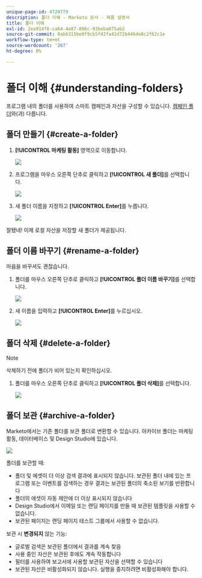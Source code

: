 ```yaml
---
unique-page-id: 4720779
description: 폴더 이해 - Marketo 문서 - 제품 설명서
title: 폴더 이해
exl-id: 2ea914f6-ca64-4e87-806c-93beba075ab2
source-git-commit: 0abb315be0f9cb5f42fa41d72b446de8c2f62c1e
workflow-type: tm+mt
source-wordcount: '267'
ht-degree: 0%

---
```


# 폴더 이해 {#understanding-folders}

프로그램 내의 폴더를 사용하여 스마트 캠페인과 자산을 구성할 수 있습니다. [캠페인 폴더](/help/marketo/product-docs/core-marketo-concepts/miscellaneous/create-new-campaign-folder.md)와(과) 다릅니다.

## 폴더 만들기 {#create-a-folder}

1. **[!UICONTROL 마케팅 활동]** 영역으로 이동합니다.

   ![](assets/ma.png)

1. 프로그램을 마우스 오른쪽 단추로 클릭하고 **[!UICONTROL 새 폴더]**&#x200B;를 선택합니다.

   ![](assets/image2015-4-20-18-3a45-3a14.png)

1. 새 폴더 이름을 지정하고 **[!UICONTROL Enter]**&#x200B;를 누릅니다.

   ![](assets/image2015-4-20-18-3a46-3a57.png)

잘됐네! 이제 로컬 자산을 저장할 새 폴더가 제공됩니다.

## 폴더 이름 바꾸기 {#rename-a-folder}

마음을 바꾸셔도 괜찮습니다.

1. 폴더를 마우스 오른쪽 단추로 클릭하고 **[!UICONTROL 폴더 이름 바꾸기]**&#x200B;를 선택합니다.

   ![](assets/image2015-4-20-18-3a49-3a10.png)

1. 새 이름을 입력하고 **[!UICONTROL Enter]**&#x200B;를 누르십시오.

   ![](assets/image2015-4-20-18-3a52-3a30.png)

## 폴더 삭제 {#delete-a-folder}

>[!NOTE]
>
>삭제하기 전에 폴더가 비어 있는지 확인하십시오.

1. 폴더를 마우스 오른쪽 단추로 클릭하고 **[!UICONTROL 폴더 삭제]**&#x200B;를 선택합니다.

   ![](assets/image2015-4-20-18-3a55-3a51.png)

## 폴더 보관 {#archive-a-folder}

Marketo에서는 기존 폴더를 보관 폴더로 변환할 수 있습니다. 아카이브 폴더는 마케팅 활동, 데이터베이스 및 Design Studio에 있습니다.

![](assets/image2015-4-20-19-3a3-3a46.png)

폴더를 보관할 때:

* 폴더 및 에셋이 더 이상 검색 결과에 표시되지 않습니다. 보관된 폴더 내에 있는 프로그램 또는 이벤트를 검색하는 경우 결과는 보관된 폴더의 축소된 보기를 반환합니다
* 폴더의 에셋이 자동 제안에 더 이상 표시되지 않습니다
* Design Studio에서 이메일 또는 랜딩 페이지를 만들 때 보관된 템플릿을 사용할 수 없습니다.
* 보관된 페이지는 랜딩 페이지 테스트 그룹에서 사용할 수 없습니다.

보관 시 **변경되지** 않는 기능:

* 글로벌 검색은 보관된 폴더에서 결과를 계속 찾음
* 사용 중인 자산은 보관된 후에도 계속 작동합니다
* 필터를 사용하여 보고서에 사용할 보관된 자산을 선택할 수 있습니다
* 보관된 자산은 비활성화되지 않습니다. 실행을 중지하려면 비활성화해야 합니다.
